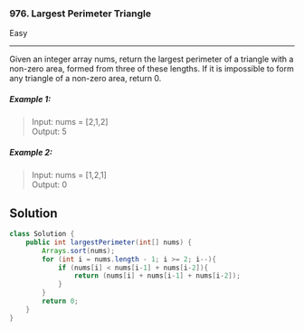 ### 976. Largest Perimeter Triangle
Easy

------------

Given an integer array nums, return the largest perimeter of a triangle with a non-zero area, formed from three of these lengths. If it is impossible to form any triangle of a non-zero area, return 0.

##### Example 1:

> Input: nums = [2,1,2]  
Output: 5

##### Example 2:

> Input: nums = [1,2,1]  
Output: 0

## Solution
```java
class Solution {
    public int largestPerimeter(int[] nums) {
        Arrays.sort(nums);
        for (int i = nums.length - 1; i >= 2; i--){
            if (nums[i] < nums[i-1] + nums[i-2]){
                return (nums[i] + nums[i-1] + nums[i-2]);
            }
        }
        return 0;
    }
}
```